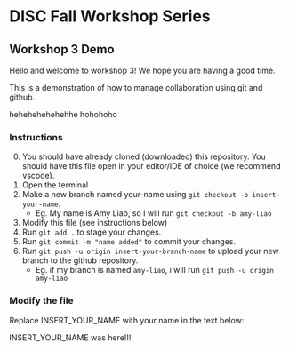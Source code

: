 # DISC Fall Workshop Series
## Workshop 3 Demo

Hello and welcome to workshop 3! We hope you are having a good time.

This is a demonstration of how to manage collaboration using git and github.

hehehehehehehhe hohohoho

### Instructions

0. You should have already cloned (downloaded) this repository. You should have this file open in your editor/IDE of choice (we recommend vscode).
1. Open the terminal
2. Make a new branch named your-name using `git checkout -b insert-your-name`.
    - Eg. My name is Amy Liao, so I will run `git checkout -b amy-liao`
3. Modify this file (see instructions below)
4. Run `git add .` to stage your changes.
5. Run `git commit -m "name added"` to commit your changes.
6. Run `git push -u origin insert-your-branch-name` to upload your new branch to the github repository.
    - Eg. if my branch is named `amy-liao`, i will run `git push -u origin amy-liao`

### Modify the file

Replace INSERT_YOUR_NAME with your name in the text below:

INSERT_YOUR_NAME was here!!!
